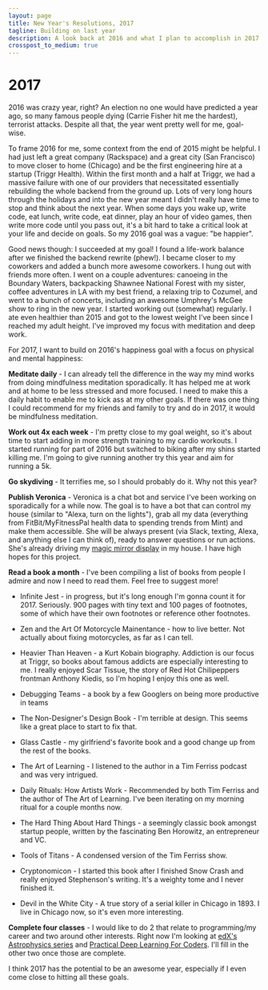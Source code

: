 ```yaml
---
layout: page
title: New Year's Resolutions, 2017
tagline: Building on last year
description: A look back at 2016 and what I plan to accomplish in 2017
crosspost_to_medium: true
---
```


2017
====

2016 was crazy year, right? An election no one would have predicted a year ago,
so many famous people dying (Carrie Fisher hit me the hardest), terrorist
attacks. Despite all that, the year went pretty well for me, goal-wise.

To frame 2016 for me, some context from the end of 2015 might be helpful.  I had
just left a great company (Rackspace) and a great city (San Francisco) to move
closer to home (Chicago) and be the first engineering hire at a startup (Triggr
Health). Within the first month and a half at Triggr, we had a massive failure
with one of our providers that necessitated essentially rebuilding the whole
backend from the ground up. Lots of very long hours through the holidays and
into the new year meant I didn't really have time to stop and think about the
next year. When some days you wake up, write code, eat lunch, write code, eat
dinner, play an hour of video games, then write more code until you pass out,
it's a bit hard to take a critical look at your life and decide on goals. So my
2016 goal was a vague: "be happier".

Good news though: I succeeded at my goal! I found a life-work balance after we
finished the backend rewrite (phew!). I became closer to my coworkers and added
a bunch more awesome coworkers. I hung out with friends more often. I went on a
couple adventures: canoeing in the Boundary Waters, backpacking Shawnee National
Forest with my sister, coffee adventures in LA with my best friend, a relaxing
trip to Cozumel, and went to a bunch of concerts, including an awesome Umphrey's
McGee show to ring in the new year. I started working out (somewhat) regularly.
I ate even healthier than 2015 and got to the lowest weight I've been since I
reached my adult height. I've improved my focus with meditation and deep work.

For 2017, I want to build on 2016's happiness goal with a focus on physical and
mental happiness:

**Meditate daily** - I can already tell the difference in the way my mind works
from doing mindfulness meditation sporadically. It has helped me at work and at
home to be less stressed and more focused. I need to make this a daily habit to
enable me to kick ass at my other goals. If there was one thing I could
recommend for my friends and family to try and do in 2017, it would be
mindfulness meditation.

**Work out 4x each week** - I'm pretty close to my goal weight, so it's about
time to start adding in more strength training to my cardio workouts. I started
running for part of 2016 but switched to biking after my shins started killing
me. I'm going to give running another try this year and aim for running a 5k.

**Go skydiving** - It terrifies me, so I should probably do it. Why not this
year? 

**Publish Veronica** - Veronica is a chat bot and service I've been working on
sporadically for a while now. The goal is to have a bot that can control my
house (similar to "Alexa, turn on the lights"), grab all my data (everything
from FitBit/MyFitnessPal health data to spending trends from Mint) and make them
accessible. She will be always present (via Slack, texting, Alexa, and anything
else I can think of), ready to answer questions or run actions. She's already
driving my [magic mirror display](https://goo.gl/photos/3bVs4y3NpuuGDH8j9) in my
house. I have high hopes for this project.

**Read a book a month** - I've been compiling a list of books from people I
admire and now I need to read them. Feel free to suggest more!

* Infinite Jest - in progress, but it's long enough I'm gonna count it for 2017.
Seriously. 900 pages with tiny text and 100 pages of footnotes, some of which
have their own footnotes or reference other footnotes.

* Zen and the Art Of Motorcycle Mainentance - how to live better. Not actually
about fixing motorcycles, as far as I can tell.

* Heavier Than Heaven - a Kurt Kobain biography. Addiction is our focus at
Triggr, so books about famous addicts are especially interesting to me.  I
really enjoyed Scar Tissue, the story of Red Hot Chilipeppers frontman Anthony
Kiedis, so I'm hoping I enjoy this one as well.  

* Debugging Teams - a book by a few Googlers on being more productive in teams 

* The Non-Designer's Design Book - I'm terrible at design. This seems like a
great place to start to fix that.  

* Glass Castle - my girlfriend's favorite book and a good change up from the
rest of the books. 

* The Art of Learning - I listened to the author in a Tim Ferriss podcast and
was very intrigued.

* Daily Rituals: How Artists Work - Recommended by both Tim Ferriss and the
author of The Art of Learning. I've been iterating on my morning ritual for
a couple months now.

* The Hard Thing About Hard Things - a seemingly classic book amongst startup
people, written by the fascinating Ben Horowitz, an entrepreneur and VC.  

* Tools of Titans - A condensed version of the Tim Ferriss show.

* Cryptonomicon - I started this book after I finished Snow Crash and really
enjoyed Stephenson's writing.  It's a weighty tome and I never finished it.  

* Devil in the White City - A true story of a serial killer in Chicago in 1893.
I live in Chicago now, so it's even more interesting.

**Complete four classes** - I would like to do 2 that relate to programming/my
career and two around other interests. Right now I'm looking at [edX's
Astrophysics series](https://www.edx.org/xseries/astrophysics) and [Practical
Deep Learning For Coders](http://course.fast.ai/start.html). I'll fill in the
other two once those are complete.

I think 2017 has the potential to be an awesome year, especially if I even come
close to hitting all these goals. 
